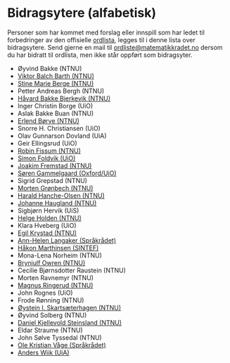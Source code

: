 # Bidragsytere (alfabetisk)
Personer som har kommet med forslag eller innspill som har ledet til forbedringer av den offisielle [ordlista](https://matematikkradet.no/ordliste), legges til i denne lista over bidragsytere. Send gjerne en mail til [ordliste@matematikkradet.no](mailto:ordliste@matematikkradet.no) dersom du har bidratt til ordlista, men ikke står oppført som bidragsyter.

- Øyvind Bakke (NTNU)
- [Viktor Balch Barth (NTNU)](https://github.com/viktoba)
- [Stine Marie Berge (NTNU)](https://github.com/StineBerge)
- Petter Andreas Bergh (NTNU)
- [Håvard Bakke Bjerkevik (NTNU)](https://github.com/bjerkevik)
- Inger Christin Borge (UiO)
- Aslak Bakke Buan (NTNU)
- [Erlend Børve (NTNU)](https://github.com/bervinator)
- Snorre H. Christiansen (UiO)
- Olav Gunnarson Dovland (UiA)
- Geir Ellingsrud (UiO)
- [Robin Fissum (NTNU)](https://github.com/robinfissum) 
- [Simon Foldvik (UiO)](https://github.com/Qeeku)
- [Joakim Fremstad (NTNU)](https://github.com/jfremstad)
- [Søren Gammelgaard (Oxford/UiO)](https://github.com/sorengam)
- Sigrid Grepstad (NTNU)
- [Morten Grønbech (NTNU)](https://github.com/MortGron)
- [Harald Hanche-Olsen (NTNU)](https://github.com/hanche)
- [Johanne Haugland (NTNU)](https://github.com/johahaug)
- Sigbjørn Hervik (UiS)
- [Helge Holden (NTNU)](https://github.com/helgeholden)
- Klara Hveberg (UiO)
- [Egil Krystad (NTNU)](https://github.com/egilkrystad)
- [Ann-Helen Langaker (Språkrådet)](https://github.com/Langaker)
- [Håkon Marthinsen (SINTEF)](http://github.com/hmarthinsen)
- Mona-Lena Norheim (NTNU)
- [Brynjulf Owren (NTNU)](http://github.com/bowre)
- Cecilie Bjørnsdotter Raustein (NTNU)
- Morten Ravnemyr (NTNU)
- [Magnus Ringerud (NTNU)](http://github.com/magnudr)
- John Rognes (UiO)
- Frode Rønning (NTNU)
- [Øystein I. Skartsæterhagen (NTNU)](http://github.com/oysteins)
- Øyvind Solberg (NTNU)
- [Daniel Kjellevold Steinsland (NTNU)](https://github.com/danielKSt)
- Eldar Straume (NTNU)
- John Sølve Tyssedal (NTNU)
- [Ole Kristian Våge (Språkrådet)](https://github.com/OleVaage)
- [Anders Wiik (UiA)](https://github.com/AndersWiik92)
